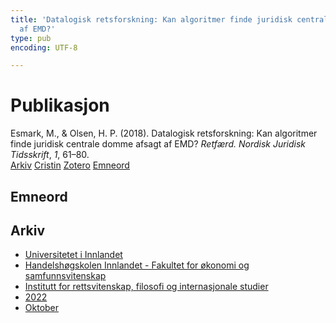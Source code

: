 ```yaml
---
title: 'Datalogisk retsforskning: Kan algoritmer finde juridisk centrale domme afsagt
  af EMD?'
type: pub
encoding: UTF-8

---
```

<h1>Publikasjon</h1>
<article id="csl-bib-container-V6CZVLHM" class="csl-bib-container">
  <div class="csl-bib-body"> <div class="csl-entry">Esmark, M., &#38; Olsen, H. P. (2018). Datalogisk retsforskning: Kan algoritmer finde juridisk centrale domme afsagt af EMD? <i>Retfærd. Nordisk Juridisk Tidsskrift</i>, <i>1</i>, 61–80.</div> </div>
  <div class="csl-bib-buttons">
    <a href="#taxonomy-article-V6CZVLHM" alt="archive" class="csl-bib-button">Arkiv</a>
    <a href="https://app.cristin.no/results/show.jsf?id=2059067" alt="Cristin" class="csl-bib-button">Cristin</a>
    <a href="http://zotero.org/groups/5881554/items/V6CZVLHM" alt="Zotero" class="csl-bib-button">Zotero</a>
    <a href="#keywords-article-V6CZVLHM" alt="keywords" class="csl-bib-button">Emneord</a>
  </div>
  <div id="csl-bib-meta-container-V6CZVLHM"></div>
</article>
<div id="csl-bib-meta-V6CZVLHM" class="csl-bib-meta">
  <article id="keywords-article-V6CZVLHM" class="keywords-article">
    <h1>Emneord</h1>
    
  </article>
  <article id="taxonomy-article-V6CZVLHM" class="taxonomy-article">
    <h1>Arkiv</h1>
    <ul>
      <li><a href="{{< params subfolder >}}nn/archive/?key=3DCRN523">Universitetet i Innlandet</a></li>
      <li><a href="{{< params subfolder >}}nn/archive/?key=DU8Q9LN9">Handelshøgskolen Innlandet - Fakultet for økonomi og samfunnsvitenskap</a></li>
      <li><a href="{{< params subfolder >}}nn/archive/?key=ITYAG68H">Institutt for rettsvitenskap, filosofi og internasjonale studier</a></li>
      <li><a href="{{< params subfolder >}}nn/archive/?key=B7XWRJNE">2022</a></li>
      <li><a href="{{< params subfolder >}}nn/archive/?key=ME9WWLJU">Oktober</a></li>
    </ul>
  </article>
</div>
